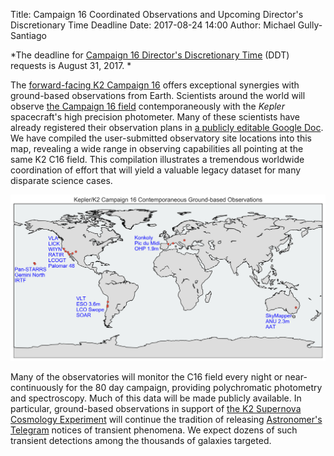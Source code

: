 Title: Campaign 16 Coordinated Observations and Upcoming Director's Discretionary Time Deadline
Date: 2017-08-24 14:00
Author: Michael Gully-Santiago


*The deadline for [Campaign 16 Director's Discretionary Time](https://keplerscience.arc.nasa.gov/k2-ddt.html) (DDT) requests is August 31, 2017. *

The [forward-facing K2 Campaign 16](https://keplerscience.arc.nasa.gov/k2-campaign-16-preliminary-target-list-available.html) offers exceptional synergies with ground-based observations from Earth.  Scientists around the world will observe [the Campaign 16 field](https://keplerscience.arc.nasa.gov/images/k2/k2-c16-field.png) contemporaneously with the *Kepler* spacecraft's high precision photometer.  Many of these scientists have already registered their observation plans in [a publicly editable Google Doc](https://keplerscience.arc.nasa.gov/share-your-plan-for-k2-campaign-16-ancillary-observations.html).  We have compiled the user-submitted observatory site locations into this map, revealing a wide range in observing capabilities all pointing at the same K2 C16 field.  This compilation illustrates a tremendous worldwide coordination of effort that will yield a valuable legacy dataset for many disparate science cases.

![Map of selected ground-based observations of the Campaign 16 field ](../images/K2C16_global_map.png)

Many of the observatories will monitor the C16 field every night or near-continuously for the 80 day campaign, providing polychromatic photometry and spectroscopy.  Much of this data will be made publicly available.  In particular, ground-based observations in support of [the K2 Supernova Cosmology Experiment](https://keplerscience.arc.nasa.gov/supernova-experiment/) will continue the tradition of releasing [Astronomer's Telegram](http://www.astronomerstelegram.org/) notices of transient phenomena.  We expect dozens of such transient detections among the thousands of galaxies targeted.
